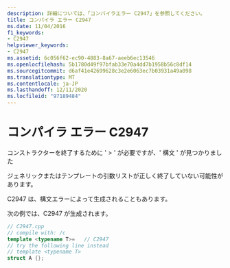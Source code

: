 ```yaml
---
description: 詳細については、「コンパイラエラー C2947」を参照してください。
title: コンパイラ エラー C2947
ms.date: 11/04/2016
f1_keywords:
- C2947
helpviewer_keywords:
- C2947
ms.assetid: 6c056f62-ec90-4883-8a67-aeeb6ec13546
ms.openlocfilehash: 5b1780d49f97bfab33e70a4dd7b1958b56c8df14
ms.sourcegitcommit: d6af41e42699628c3e2e6063ec7b03931a49a098
ms.translationtype: MT
ms.contentlocale: ja-JP
ms.lasthandoff: 12/11/2020
ms.locfileid: "97189484"
---
```

# <a name="compiler-error-c2947"></a>コンパイラ エラー C2947

コンストラクターを終了するために ' > ' が必要ですが、' 構文 ' が見つかりました

ジェネリックまたはテンプレートの引数リストが正しく終了していない可能性があります。

C2947 は、構文エラーによって生成されることもあります。

次の例では、C2947 が生成されます。

```cpp
// C2947.cpp
// compile with: /c
template <typename T>=   // C2947
// try the following line instead
// template <typename T>
struct A {};
```
